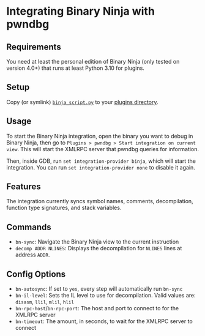 # Integrating Binary Ninja with pwndbg
## Requirements
You need at least the personal edition of Binary Ninja (only tested on version 4.0+) that runs at least Python 3.10 for plugins.

## Setup
Copy (or symlink) [`binja_script.py`](https://raw.githubusercontent.com/pwndbg/pwndbg/refs/heads/dev/binja_script.py) to your [plugins directory](https://docs.binary.ninja/guide/plugins.html).

## Usage
To start the Binary Ninja integration, open the binary you want to debug in Binary Ninja, then go to `Plugins > pwndbg > Start integration on current view`. This will start the XMLRPC server that pwndbg queries for information.

Then, inside GDB, run `set integration-provider binja`, which will start the integration. You can run `set integration-provider none` to disable it again.

## Features
The integration currently syncs symbol names, comments, decompilation, function type signatures, and stack variables.

## Commands
- `bn-sync`: Navigate the Binary Ninja view to the current instruction
- `decomp ADDR NLINES`: Displays the decompilation for `NLINES` lines at address `ADDR`.

## Config Options
- `bn-autosync`: If set to `yes`, every step will automatically run `bn-sync`
- `bn-il-level`: Sets the IL level to use for decompilation. Valid values are: `disasm`, `llil`, `mlil`, `hlil`
- `bn-rpc-host`/`bn-rpc-port`: The host and port to connect to for the XMLRPC server
- `bn-timeout`: The amount, in seconds, to wait for the XMLRPC server to connect
